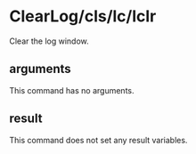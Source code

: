 # ClearLog/cls/lc/lclr

Clear the log window.

## arguments

This command has no arguments.

## result

This command does not set any result variables.
